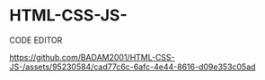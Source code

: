 # HTML-CSS-JS-
CODE EDITOR 


https://github.com/BADAM2001/HTML-CSS-JS-/assets/95230584/cad77c6c-6afc-4e44-8616-d09e353c05ad

